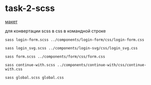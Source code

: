# task-2-scss

[макет](https://www.figma.com/file/Vt6PkXILKKG1GOca6YexiZ/Task-1.-Login-Form?node-id=1%3A3592&t=2lz7qsmcmyVKsCtj-1)

для конвертации scss в css в командной строке

`sass login-form.scss ../components/login-form/css/login-form.css`


`sass login_svg.scss ../components/login-svg/css/login_svg.css`


`sass form.scss ../components/form/css/form.css`


`sass continue-with.scss ../components/continue-with/css/continue-with.css`


`sass global.scss global.css`
